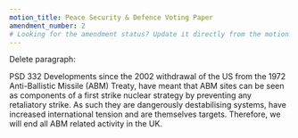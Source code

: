 ```yaml
---
motion_title: Peace Security & Defence Voting Paper
amendment_number: 2
# Looking for the amendment status? Update it directly from the motion page!
---
```


Delete paragraph:

PSD 332 Developments since the 2002 withdrawal of the US from the 1972 Anti-Ballistic Missile (ABM) Treaty, have meant that ABM sites can be seen as components of a first strike nuclear strategy by preventing any retaliatory strike. As such they are dangerously destabilising systems, have increased international tension and are themselves targets. Therefore, we will  end all ABM related activity in the UK.
